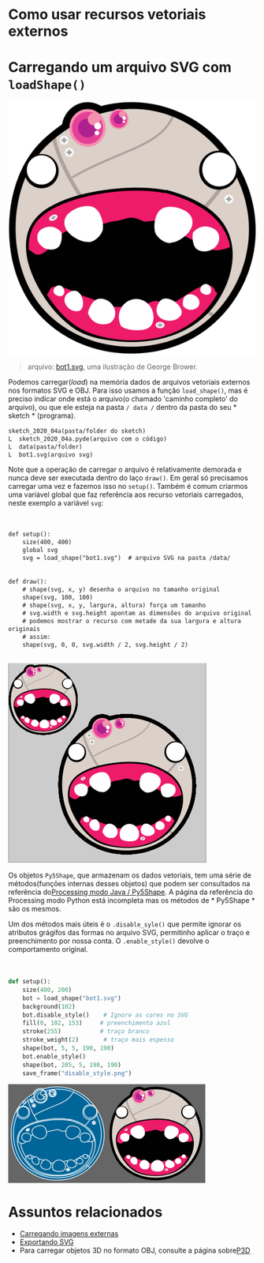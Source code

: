 # Como usar recursos vetoriais externos

# Carregando um arquivo SVG com `loadShape()`

![](assets/bot1.svg)

>arquivo: [bot1.svg](assets/bot1.svg), uma ilustração de George Brower.


Podemos carregar(*load*) na memória dados de arquivos vetoriais externos nos formatos SVG e OBJ. Para isso usamos a função `load_shape()`, mas é preciso indicar onde está o arquivo(o chamado 'caminho completo' do arquivo), ou que ele esteja na pasta `/ data /` dentro da pasta do seu * sketch * (programa).

```
sketch_2020_04a(pasta/folder do sketch)
L  sketch_2020_04a.pyde(arquivo com o código)
L  data(pasta/folder)
L  bot1.svg(arquivo svg)
```

Note que a operação de carregar o arquivo é relativamente demorada e nunca deve ser executada dentro do laço `draw()`. Em geral só precisamos carregar uma vez e fazemos isso no `setup()`. Também é comum criarmos uma variável global que faz referência aos recurso vetoriais carregados, neste exemplo a variável `svg`:

```pyde


def setup():
    size(400, 400)
    global svg
    svg = load_shape("bot1.svg")  # arquivo SVG na pasta /data/


def draw():
    # shape(svg, x, y) desenha o arquivo no tamanho original
    shape(svg, 100, 100)
    # shape(svg, x, y, largura, altura) força um tamanho
    # svg.width e svg.height apontam as dimensões do arquivo original
    # podemos mostrar o recurso com metade da sua largura e altura originais
    # assim:
    shape(svg, 0, 0, svg.width / 2, svg.height / 2)


```

![](assets/bot1.png)

Os objetos `Py5Shape`, que armazenam os dados vetoriais, tem uma série de métodos(funções internas desses objetos) que podem ser consultados na referência do[Processing modo Java / Py5Shape](https://processing.org/reference/PShape.html). A página da referência do Processing modo Python está incompleta mas os métodos de * Py5Shape * são os mesmos.

Um dos métodos mais úteis é o `.disable_syle()` que permite ignorar os atributos grágifos das formas no arquivo SVG, permitinho aplicar o traço e preenchimento por nossa conta. O `.enable_style()` devolve o comportamento original.

```python


def setup():
    size(400, 200)
    bot = load_shape("bot1.svg")
    background(102)
    bot.disable_style()    # Ignore as cores no SVG
    fill(0, 102, 153)     # preenchimento azul
    stroke(255)           # traço branco
    stroke_weight(2)       # traço mais espesso
    shape(bot, 5, 5, 190, 190)
    bot.enable_style()
    shape(bot, 205, 5, 190, 190)
    save_frame("disable_style.png")


```

![](assets/disable_style.png)

# Assuntos relacionados

- [Carregando imagens externas](imagens_externas.md)
- [Exportando SVG](exportando_svg.md)
- Para carregar objetos 3D no formato OBJ, consulte a página sobre[P3D](https://github.com/villares/material-aulas/blob/master/Processing-Python/desenho-3_d.md)
